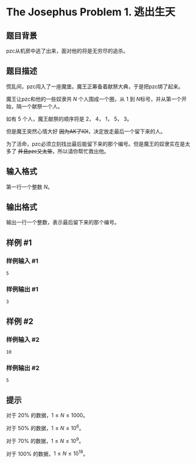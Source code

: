 # The Josephus Problem 1. 逃出生天

## 题目背景

pzc从机房中逃了出来，面对他的将是无穷尽的追杀。

## 题目描述

慌乱间，pzc闯入了一座魔堡。魔王正筹备着献祭大典，于是把pzc绑了起来。

魔王让pzc和他的一些奴隶共 $N$ 个人围成一个圈，从 $1$ 到 $N$标号，并从第一个开始，隔一个献祭一个人。

如有 $5$ 个人，魔王献祭的顺序将是 $2$， $4$， $1$， $5$， $3$。

但是魔王突然心情大好 ~~因为AK了IOI~~，决定放走最后一个留下来的人。

为了活命，pzc必须立刻找出最后能留下来的那个编号。但是魔王的奴隶实在是太多了 ~~并且pzc又太笨~~，所以请你帮忙救出他。

## 输入格式

第一行一个整数 $N$。

## 输出格式

输出一行一个整数，表示最后留下来的那个编号。

## 样例 #1

### 样例输入 #1

```
5
```

### 样例输出 #1

```
3
```

## 样例 #2

### 样例输入 #2

```
10
```

### 样例输出 #2

```
5
```

## 提示

对于 $20\%$ 的数据，$1 \le N \le 1000$。

对于 $50\%$ 的数据，$1 \le N \le 10^6$。

对于 $70\%$ 的数据，$1 \le N \le 10^9$。

对于 $100\%$ 的数据，$1 \le N \le 10^{18}$。